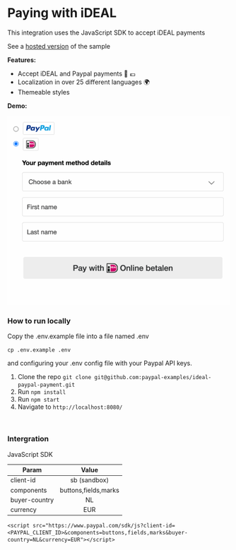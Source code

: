 # Paying with iDEAL


This integration uses the JavaScript SDK to accept iDEAL payments


See a [hosted version](https://demo-ideal-js-sdk-intergration.herokuapp.com/) of the sample

**Features:**
- Accept iDEAL and Paypal payments 🏦 💶
- Localization in over 25 different languages 🌍
- Themeable styles


**Demo:** 

<p align="center">
  <img src="./ideal-paypal-payment.gif" alt="Collecting an iDEAL payment">
</p>

### How to run locally

Copy the .env.example file into a file named .env

```
cp .env.example .env
```

and configuring your .env config file with your Paypal API keys.

1. Clone the repo  `git clone git@github.com:paypal-examples/ideal-paypal-payment.git`
2. Run `npm install`
3. Run `npm start`
4. Navigate to `http://localhost:8080/`


&nbsp;
### Intergration

JavaScript SDK

| **Param**   |       **Value**     |
|----------|:-------------:|
| client-id |    sb  (sandbox) |
| components |  buttons,fields,marks |
| buyer-country |    NL   |
| currency | EUR |


```
<script src="https://www.paypal.com/sdk/js?client-id=<PAYPAL_CLIENT_ID>&components=buttons,fields,marks&buyer-country=NL&currency=EUR"></script>
```


